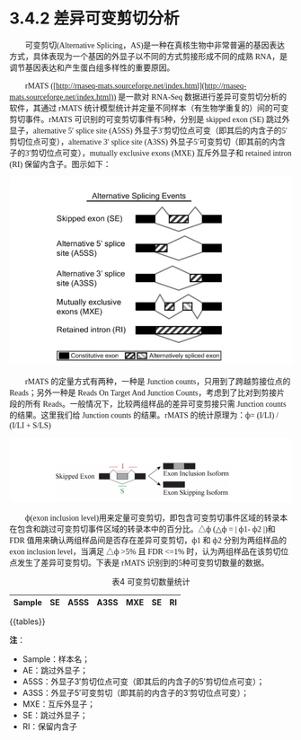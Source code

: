 # 3.4.2 差异可变剪切分析
<font face="微软雅黑" >&emsp;&emsp;可变剪切(Alternative Splicing，AS)是一种在真核生物中非常普遍的基因表达方式，具体表现为一个基因的外显子以不同的方式剪接形成不同的成熟 RNA，是调节基因表达和产生蛋白组多样性的重要原因。</font><br />

<font face="微软雅黑" >&emsp;&emsp;rMATS ([http://rnaseq-mats.sourceforge.net/index.html](http://rnaseq-mats.sourceforge.net/index.html)) 是一款对 RNA-Seq 数据进行差异可变剪切分析的软件，其通过 rMATS 统计模型统计并定量不同样本（有生物学重复的）间的可变剪切事件。rMATS 可识别的可变剪切事件有5种，分别是 skipped exon (SE) 跳过外显子，alternative 5′ splice site (A5SS) 外显子3′剪切位点可变（即其后的内含子的5′剪切位点可变），alternative 3′ splice site (A3SS) 外显子5′可变剪切（即其前的内含子的3′剪切位点可变），mutually exclusive exons (MXE) 互斥外显子和 retained intron (RI) 保留内含子。图示如下：</font><br />

<div align=center><img src="../../images/rmats.png"/></div>


<font face="微软雅黑" >&emsp;&emsp;rMATS 的定量方式有两种，一种是 Junction counts，只用到了跨越剪接位点的 Reads；另外一种是 Reads On Target And Junction Counts，考虑到了比对到剪接片段的所有 Reads。一般情况下，比较两组样品的差异可变剪接只需 Junction counts 的结果。这里我们给 Junction counts 的结果。rMATS 的统计原理为：ф= (I/LI) / (I/LI + S/LS)</font><br />

<div align=center><img src="../../images/rmats_ex.png"/></div>

<font face="微软雅黑" >&emsp;&emsp;ф(exon inclusion level)用来定量可变剪切，即包含可变剪切事件区域的转录本在包含和跳过可变剪切事件区域的转录本中的百分比。△ф (△ф = | ф1- ф2 |)和 FDR 值用来确认两组样品间是否存在差异可变剪切，ф1 和 ф2 分别为两组样品的 exon inclusion level，当满足 △ф >5% 且 FDR <=1% 时，认为两组样品在该剪切位点发生了差异可变剪切。下表是 rMATS 识别到的5种可变剪切数量的数据。</font><br />


<center>表4 可变剪切数量统计</center>

|  Sample  | SE  |A5SS|A3SS|MXE|SE|RI|
| :--------: | :--------: | :--------: | :--------: | :--------: | :--------: | :--------: |
{{tables}}

**注**：
- Sample：样本名；
- AE：跳过外显子；
- A5SS：外显子3′剪切位点可变（即其后的内含子的5′剪切位点可变）；
- A3SS：外显子5′可变剪切（即其前的内含子的3′剪切位点可变）；
- MXE：互斥外显子；
- SE：跳过外显子；
- RI：保留内含子